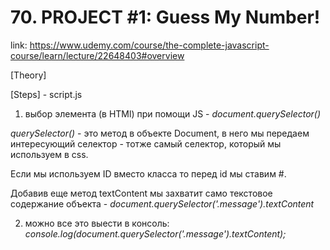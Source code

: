 # 70. PROJECT #1: Guess My Number!
link: https://www.udemy.com/course/the-complete-javascript-course/learn/lecture/22648403#overview


[Theory]


[Steps] - script.js

1) выбор элемента (в HTMl) при помощи JS - _document.querySelector()_

 _querySelector()_ - это метод в объекте Document, в него мы передаем интересующий селектор - тотже самый селектор, который мы используем в css.

 Если мы используем ID вместо класса то перед id мы ставим #.

 Добавив еще метод textContent мы захватит само текстовое содержание объекта - _document.querySelector('.message').textContent_

2) можно все это выести в консоль: _console.log(document.querySelector('.message').textContent);_
